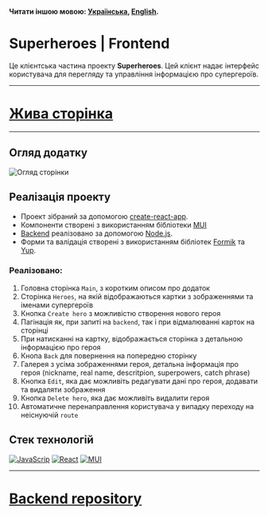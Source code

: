 **Читати іншою мовою: [Українська](README.md), [English](README.en.md).**

# Superheroes | Frontend

Це клієнтська частина проекту **Superheroes**. Цей клієнт надає інтерфейс користувача для перегляду
та управління інформацією про супергероїв.

---

# [Жива сторінка](https://yuriipohorilets.github.io/superheroes-test-task_client/)

---

## Огляд додатку

![Огляд сторінки](./assets/prev-3.gif)

## Реалізація проекту

- Проект зібраний за допомогою [create-react-app](https://create-react-app.dev/).
- Компоненти створені з використанням бібліотеки
  [MUI](https://mui.com/material-ui/getting-started/overview/)
- [Backend](https://github.com/YuriiPohorilets/superheroes-test-task_server) реалізовано за
  допомогою [Node.js](https://nodejs.org/en).
- Форми та валідація створені з використанням бібліотек [Formik](https://formik.org/) та
  [Yup](https://github.com/jquense/yup).

### Реалізовано:

1. Головна сторінка `Main`, з коротким описом про додаток
2. Сторінка `Heroes`, на якій відображаються картки з зображеннями та іменами супергероїв
3. Кнопка `Create hero` з можливістю створення нового героя
4. Пагінація як, при запиті на `backend`, так і при відмалюванні карток на сторінці
5. При натисканні на картку, відображається сторінка з детальною інформацією про героя
6. Кнопа `Back` для повернення на попередню сторінку
7. Галерея з усіма зображеннями героя, детальна інформація про героя (nickname, real name,
   descritpion, superpowers, catch phrase)
8. Кнопка `Edit`, яка дає можливіть редагувати дані про героя, додавати та видаляти зображення
9. Кнопка `Delete hero`, яка дає можливіть видалити героя
10. Автоматичне перенаправлення користувача у випадку переходу на неіснуючій `route`

## Стек технологій

[![JavaScrip](https://img.shields.io/badge/JavaScript-323330?style=for-the-badge&logo=javascript&logoColor=F7DF1E)](#)
[![React](https://img.shields.io/badge/React-20232A?style=for-the-badge&logo=react&logoColor=61DAFB)](#)
[![MUI](https://img.shields.io/badge/Material%20UI-007FFF?style=for-the-badge&logo=mui&logoColor=white)](#)

---

# [Backend repository](https://github.com/YuriiPohorilets/superheroes-test-task_server)
